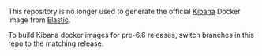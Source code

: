 This repository is no longer used to generate the official [Kibana][kibana] Docker image from [Elastic][elastic].

To build Kibana docker images for pre-6.6 releases, switch branches in this repo to the matching release.

[kibana]: https://www.elastic.co/products/kibana
[elastic]: https://www.elastic.co/
